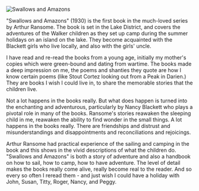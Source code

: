 ![Swallows and Amazons](SwallowsAndAmazons.jpg)

"Swallows and Amazons" (1930) is the first book in the much-loved series by
Arthur Ransome.  The book is set in the Lake District, and covers the
adventures of the Walker children as they set up camp during the summer
holidays on an island on the lake.  They become acquainted with the Blackett
girls who live locally, and also with the girls' uncle.

I have read and re-read the books from a young age, initially my mother's
copies which were green-bound and dating from wartime.  The books made a
deep impression on me, the poems and shanties they quote are how I know
certain poems (like Stout Cortez looking out from a Peak in Darien.)  They
are books I wish I could live in, to share the memorable stories that the
children live.

Not a lot happens in the books really.  But what does happen is turned into
the enchanting and adventurous, particularly by Nancy Blackett who plays
a pivotal role in many of the books.  Ransome's stories reawaken the sleeping
child in me, reawaken the ability to find wonder in the small things.
A lot happens in the books really.  There are friendships and distrust and
misunderstandings and disappointments and reconciliations and rejoicings.

Arthur Ransome had practical experience of the sailing and camping in the
book and this shows in the vivid descriptions of what the children do.
"Swallows and Amazons" is both a story of adventure and also a handbook
on how to sail, how to camp, how to have adventure.  The level of detail
makes the books really come alive, really become real to the reader.  And so
every so often I reread them - and just wish I could have a holiday with
John, Susan, Titty, Roger, Nancy, and Peggy.

